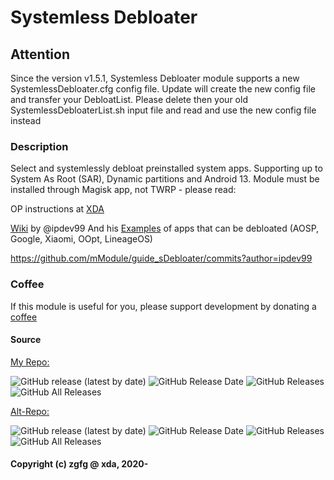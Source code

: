 # Systemless Debloater

## Attention
Since the version v1.5.1, Systemless Debloater module supports a new SystemlessDebloater.cfg config file. Update will create the new config file and transfer your DebloatList. Please delete then your old SystemlessDebloaterList.sh input file and read and use the new config file instead

### Description
Select and systemlessly debloat preinstalled system apps. Supporting up to System As Root (SAR), Dynamic partitions and Android 13. Module must be installed through Magisk app, not TWRP - please read:

OP instructions at [XDA](https://forum.xda-developers.com/mi-9t/how-to/magisk-module-systemless-debloater-t4180083)

[Wiki](https://github.com/mModule/guide_sDebloater/wiki/ConfigScript) by @ipdev99 
And his [Examples](https://github.com/mModule/guide_sDebloater/wiki/CommunityList) of apps that can be debloated (AOSP, Google, Xiaomi, OOpt, LineageOS)

https://github.com/mModule/guide_sDebloater/commits?author=ipdev99

### Coffee
If this module is useful for you, please support development by donating a [coffee](https://www.paypal.me/ipenzar)

#### Source

[My Repo:](https://github.com/zgfg/SystemlessDebloater)

![GitHub release (latest by date)](https://img.shields.io/github/v/release/zgfg/SystemlessDebloater?label=Release&style=plastic) ![GitHub Release Date](https://img.shields.io/github/release-date/zgfg/SystemlessDebloater?label=Release%20Date&style=plastic)
![GitHub Releases](https://img.shields.io/github/downloads/zgfg/SystemlessDebloater/latest/total?label=Downloads%20%28Latest%20Release%29&style=plastic)
![GitHub All Releases](https://img.shields.io/github/downloads/zgfg/SystemlessDebloater/total?label=Total%20Downloads%20%28All%20Releases%29&style=plastic)

[Alt-Repo:](https://github.com/Magisk-Modules-Alt-Repo/SystemlessDebloater)

![GitHub release (latest by date)](https://img.shields.io/github/v/release/Magisk-Modules-Alt-Repo/SystemlessDebloater?label=Release&style=plastic) ![GitHub Release Date](https://img.shields.io/github/release-date/Magisk-Modules-Alt-Repo/SystemlessDebloater?label=Release%20Date&style=plastic)
![GitHub Releases](https://img.shields.io/github/downloads/Magisk-Modules-Alt-Repo/SystemlessDebloater/latest/total?label=Downloads%20%28Latest%20Release%29&style=plastic)
![GitHub All Releases](https://img.shields.io/github/downloads/Magisk-Modules-Alt-Repo/SystemlessDebloater/total?label=Total%20Downloads%20%28All%20Releases%29&style=plastic)

#### Copyright (c) zgfg @ xda, 2020-

